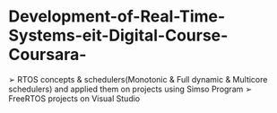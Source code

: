 # Development-of-Real-Time-Systems-eit-Digital-Course-Coursara-
➢ RTOS concepts &amp; schedulers(Monotonic &amp; Full dynamic &amp; Multicore schedulers) and applied them on projects using Simso Program 
➢ FreeRTOS projects on Visual Studio
